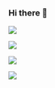 ### Hi there 👋

<img src="https://img.shields.io/badge/Python-3766AB?style=plastic&logo=Python&logoColor=white"/></a>

<img src="https://img.shields.io/badge/Django-092E20?style=plastic&logo=Django&logoColor=white"/></a>

<img src="https://img.shields.io/badge/Flask-000000?style=plastic&logo=Flask&logoColor=white"/></a>

<img src="https://img.shields.io/badge/Ruby on Rails-CC0000?style=plastic&logo=Ruby on Rails&logoColor=white"/></a>

<!--
**wooseok1223/wooseok1223** is a ✨ _special_ ✨ repository because its `README.md` (this file) appears on your GitHub profile.

Here are some ideas to get you started:

- 🔭 I’m currently working on ...
- 🌱 I’m currently learning ...
- 👯 I’m looking to collaborate on ...
- 🤔 I’m looking for help with ...
- 💬 Ask me about ...
- 📫 How to reach me: ...
- 😄 Pronouns: ...
- ⚡ Fun fact: ...
-->
